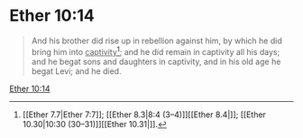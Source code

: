 # Ether 10:14

> And his brother did rise up in rebellion against him, by which he did bring him into <u>captivity</u>[^a]; and he did remain in captivity all his days; and he begat sons and daughters in captivity, and in his old age he begat Levi; and he died.

[Ether 10:14](https://www.churchofjesuschrist.org/study/scriptures/bofm/ether/10?lang=eng&id=p14#p14)


[^a]: [[Ether 7.7|Ether 7:7]]; [[Ether 8.3|8:4 (3–4)]][[Ether 8.4|]]; [[Ether 10.30|10:30 (30–31)]][[Ether 10.31|]].  
